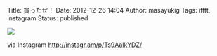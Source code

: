 Title: 買ったぜ！
Date: 2012-12-26 14:04
Author: masayukig
Tags: ifttt, instagram
Status: published

<div>

![](http://distilleryimage5.s3.amazonaws.com/fb8b061c4f6411e2a82b22000a9f1408_7.jpg)
<div>

via Instagram <http://instagr.am/p/Ts9AalkYDZ/>

</div>

</div>
